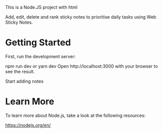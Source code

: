 This is a Node.JS project with html

Add, edit, delete and rank sticky notes to prioritise daily tasks using Web Sticky Notes.

# Getting Started

First, run the development server:

npm run dev or yarn dev
Open http://localhost:3000 with your browser to see the result.

Start adding notes

# Learn More

To learn more about Node.js, take a look at the following resources:

https://nodejs.org/en/




